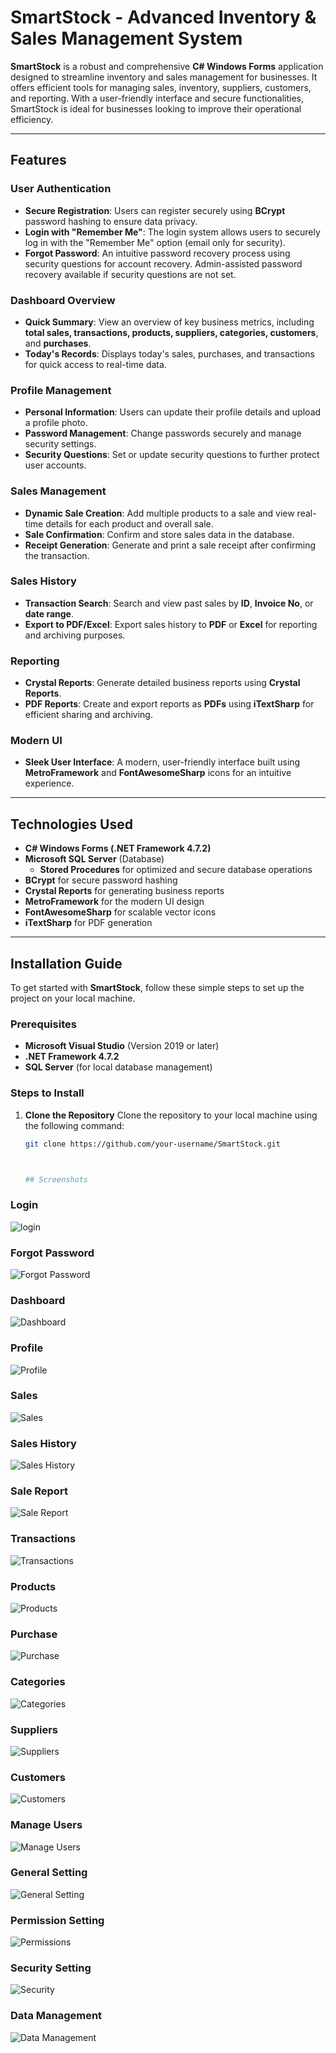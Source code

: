 ﻿# SmartStock - Advanced Inventory & Sales Management System

**SmartStock** is a robust and comprehensive **C# Windows Forms** application designed to streamline inventory and sales management for businesses. It offers efficient tools for managing sales, inventory, suppliers, customers, and reporting. With a user-friendly interface and secure functionalities, SmartStock is ideal for businesses looking to improve their operational efficiency.

---

## Features

### **User Authentication**
- **Secure Registration**: Users can register securely using **BCrypt** password hashing to ensure data privacy.
- **Login with "Remember Me"**: The login system allows users to securely log in with the "Remember Me" option (email only for security).
- **Forgot Password**: An intuitive password recovery process using security questions for account recovery. Admin-assisted password recovery available if security questions are not set.

### **Dashboard Overview**
- **Quick Summary**: View an overview of key business metrics, including **total sales, transactions, products, suppliers, categories, customers**, and **purchases**.
- **Today's Records**: Displays today's sales, purchases, and transactions for quick access to real-time data.

### **Profile Management**
- **Personal Information**: Users can update their profile details and upload a profile photo.
- **Password Management**: Change passwords securely and manage security settings.
- **Security Questions**: Set or update security questions to further protect user accounts.

### **Sales Management**
- **Dynamic Sale Creation**: Add multiple products to a sale and view real-time details for each product and overall sale.
- **Sale Confirmation**: Confirm and store sales data in the database.
- **Receipt Generation**: Generate and print a sale receipt after confirming the transaction.

### **Sales History**
- **Transaction Search**: Search and view past sales by **ID**, **Invoice No**, or **date range**.
- **Export to PDF/Excel**: Export sales history to **PDF** or **Excel** for reporting and archiving purposes.

### **Reporting**
- **Crystal Reports**: Generate detailed business reports using **Crystal Reports**.
- **PDF Reports**: Create and export reports as **PDFs** using **iTextSharp** for efficient sharing and archiving.

### **Modern UI**
- **Sleek User Interface**: A modern, user-friendly interface built using **MetroFramework** and **FontAwesomeSharp** icons for an intuitive experience.

---

## Technologies Used

- **C# Windows Forms (.NET Framework 4.7.2)**
- **Microsoft SQL Server** (Database)
  - **Stored Procedures** for optimized and secure database operations
- **BCrypt** for secure password hashing
- **Crystal Reports** for generating business reports
- **MetroFramework** for the modern UI design
- **FontAwesomeSharp** for scalable vector icons
- **iTextSharp** for PDF generation

---

## Installation Guide

To get started with **SmartStock**, follow these simple steps to set up the project on your local machine.

### Prerequisites

- **Microsoft Visual Studio** (Version 2019 or later)
- **.NET Framework 4.7.2**
- **SQL Server** (for local database management)

### Steps to Install

1. **Clone the Repository**
   Clone the repository to your local machine using the following command:
   ```bash
   git clone https://github.com/your-username/SmartStock.git



   ## Screenshots

### Login
![login](Screenshots/Login.png)

### Forgot Password
![Forgot Password](Screenshots/ForgotPassword.png)

### Dashboard
![Dashboard](Screenshots/Dashboard.png)


### Profile
![Profile](Screenshots/Profile.png)

### Sales
![Sales](Screenshots/Sales.png)

### Sales History
![Sales History](Screenshots/SaleHistory.png)

### Sale Report
![Sale Report](Screenshots/SaleReport.png)

### Transactions
![Transactions](Screenshots/Transactions.png)

### Products
![Products](Screenshots/Product.png)

### Purchase
![Purchase](Screenshots/Purchase.png)

### Categories
![Categories](Screenshots/Categories.png)

### Suppliers
![Suppliers](Screenshots/Supplier.png)

### Customers
![Customers](Screenshots/Customers.png)

### Manage Users
![Manage Users](Screenshots/ManageUser.png)

### General Setting
![General Setting](Screenshots/GeneralSettings.png)

### Permission Setting
![Permissions ](Screenshots/PermissionSetting.png)

### Security Setting
![Security](Screenshots/SecuritySetting.png)

### Data Management
![Data Management](Screenshots/DataManagementSetting.png)
